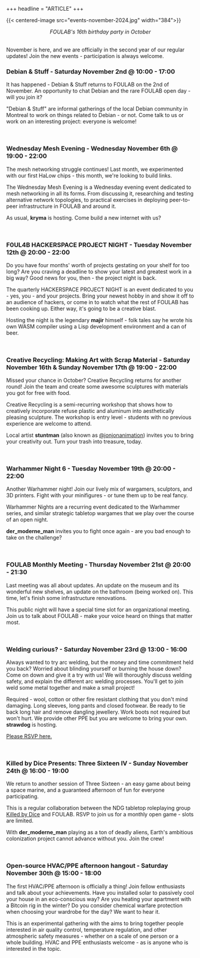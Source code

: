 +++
headline = "ARTICLE"
+++

{{< centered-image src="events-november-2024.jpg" width="384">}}

<center><i>FOULAB's 16th birthday party in October</i></center>

<br/>

November is here, and we are officially in the second year of our regular updates! Join the new events - participation is always welcome.

### Debian & Stuff - Saturday November 2nd @ 10:00 - 17:00

It has happened - Debian & Stuff returns to FOULAB on the 2nd of November. An opportunity to chat Debian and the rare FOULAB open day - will you join it?

"Debian & Stuff" are informal gatherings of the local Debian community in Montreal to work on things related to Debian - or not. Come talk to us or work on an interesting project: everyone is welcome!

<br/>


### Wednesday Mesh Evening - Wednesday November 6th @ 19:00 - 22:00

The mesh networking struggle continues! Last month, we experimented with our first HaLow chips - this month, we're looking to build links.

The Wednesday Mesh Evening is a Wednesday evening event dedicated to mesh networking in all its forms. From discussing it, researching and testing alternative network topologies, to practical exercises in deploying peer-to-peer infrastructure in FOULAB and around it.

As usual, **kryma** is hosting. Come build a new internet with us?

<br/>


### F0UL4B HACKERSPACE PROJECT NIGHT - Tuesday November 12th @ 20:00 - 22:00

Do you have four months' worth of projects gestating on your shelf for too long? Are you craving a deadline to show your latest and greatest work in a big way? Good news for you, then - the project night is back.

The quarterly HACKERSPACE PROJECT NIGHT is an event dedicated to you - yes, you - and your projects. Bring your newest hobby in and show it off to an audience of hackers, or come in to watch what the rest of FOULAB has been cooking up. Either way, it's going to be a creative blast.

Hosting the night is the legendary **majir** himself - folk tales say he wrote his own WASM compiler using a Lisp development environment and a can of beer.

<br/>

### Creative Recycling: Making Art with Scrap Material - Saturday November 16th & Sunday November 17th @ 19:00 - 22:00

Missed your chance in October? Creative Recycling returns for another round! Join the team and create some awesome sculptures with materials you got for free with food.

Creative Recycling is a semi-recurring workshop that shows how to creatively incorporate refuse plastic and aluminum into aesthetically pleasing sculpture. The workshop is entry level - students with no previous experience are welcome to attend.

Local artist **stuntman** (also known as [@jonjonanimation](https://www.jonjonanimation.com/)) invites you to bring your creativity out. Turn your trash into treasure, today.

<br/>

### Warhammer Night 6 - Tuesday November 19th @ 20:00 - 22:00

Another Warhammer night! Join our lively mix of wargamers, sculptors, and 3D printers. Fight with your minifigures - or tune them up to be real fancy.

Warhammer Nights are a recurring event dedicated to the Warhammer series, and similar strategic tabletop wargames that we play over the course of an open night.

**der_moderne_man** invites you to fight once again - are you bad enough to take on the challenge?

<br/>

### FOULAB Monthly Meeting - Thursday November 21st @ 20:00 - 21:30

Last meeting was all about updates. An update on the museum and its wonderful new shelves, an update on the bathroom (being worked on). This time, let's finish some infrastructure renovations.

This public night will have a special time slot for an organizational meeting. Join us to talk about FOULAB - make your voice heard on things that matter most.

<br/>


### Welding curious? - Saturday November 23rd @ 13:00 - 16:00

Always wanted to try arc welding, but the money and time commitment held you back? Worried about blinding yourself or burning the house down? Come on down and give it a try with us! We will thoroughly discuss welding safety, and explain the different arc welding processes. You'll get to join weld some metal together and make a small project!

Required - wool, cotton or other fire resistant clothing that you don't mind damaging. Long sleeves, long pants and closed footwear. Be ready to tie back long hair and remove dangling jewellery. Work boots not required but won't hurt. We provide other PPE but you are welcome to bring your own. **strawdog** is hosting.

[Please RSVP here.](https://www.eventbrite.com/e/welding-curious-tickets-1070156128789)

<br/>


### Killed by Dice Presents: Three Sixteen IV - Sunday November 24th @ 16:00 - 19:00

We return to another session of Three Sixteen - an easy game about being a space marine, and a guaranteed afternoon of fun for everyone participating. 

This is a regular collaboration between the NDG tabletop roleplaying group [Killed by Dice](https://killedbydice.com) and FOULAB. RSVP to join us for a monthly open game - slots are limited.

With **der_moderne_man** playing as a ton of deadly aliens, Earth's ambitious colonization project cannot advance without you. Join the crew!

<br/>


### Open-source HVAC/PPE afternoon hangout - Saturday November 30th @ 15:00 - 18:00

The first HVAC/PPE afternoon is officially a thing! Join fellow enthusiasts and talk about your achievements. Have you installed solar to passively cool your house in an eco-conscious way? Are you heating your apartment with a Bitcoin rig in the winter? Do you consider chemical warfare protection when choosing your wardrobe for the day? We want to hear it.

This is an experimental gathering with the aims to bring together people interested in air quality control, temperature regulation, and other atmospheric safety measures - whether on a scale of one person or a whole building. HVAC and PPE enthusiasts welcome - as is anyone who is interested in the topic.

<br/>

